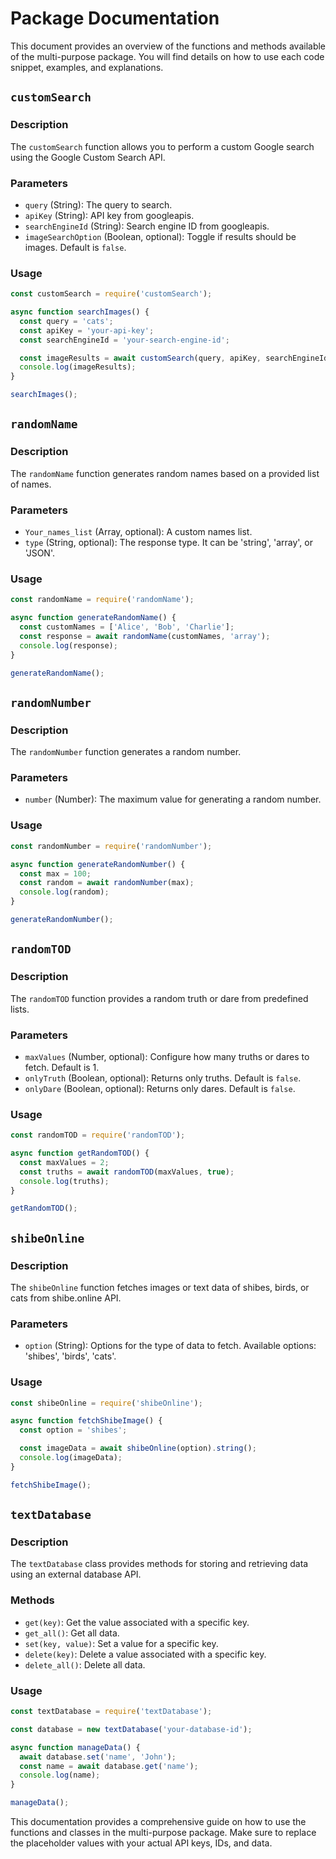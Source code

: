 # Package Documentation

This document provides an overview of the functions and methods available of the multi-purpose package. You will find details on how to use each code snippet, examples, and explanations.

## `customSearch`

### Description
The `customSearch` function allows you to perform a custom Google search using the Google Custom Search API.

### Parameters
- `query` (String): The query to search.
- `apiKey` (String): API key from googleapis.
- `searchEngineId` (String): Search engine ID from googleapis.
- `imageSearchOption` (Boolean, optional): Toggle if results should be images. Default is `false`.

### Usage
```javascript
const customSearch = require('customSearch');

async function searchImages() {
  const query = 'cats';
  const apiKey = 'your-api-key';
  const searchEngineId = 'your-search-engine-id';

  const imageResults = await customSearch(query, apiKey, searchEngineId, true);
  console.log(imageResults);
}

searchImages();
```

## `randomName`

### Description
The `randomName` function generates random names based on a provided list of names.

### Parameters
- `Your_names_list` (Array, optional): A custom names list.
- `type` (String, optional): The response type. It can be 'string', 'array', or 'JSON'.

### Usage
```javascript
const randomName = require('randomName');

async function generateRandomName() {
  const customNames = ['Alice', 'Bob', 'Charlie'];
  const response = await randomName(customNames, 'array');
  console.log(response);
}

generateRandomName();
```

## `randomNumber`

### Description
The `randomNumber` function generates a random number.

### Parameters
- `number` (Number): The maximum value for generating a random number.

### Usage
```javascript
const randomNumber = require('randomNumber');

async function generateRandomNumber() {
  const max = 100;
  const random = await randomNumber(max);
  console.log(random);
}

generateRandomNumber();
```

## `randomTOD`

### Description
The `randomTOD` function provides a random truth or dare from predefined lists.

### Parameters
- `maxValues` (Number, optional): Configure how many truths or dares to fetch. Default is 1.
- `onlyTruth` (Boolean, optional): Returns only truths. Default is `false`.
- `onlyDare` (Boolean, optional): Returns only dares. Default is `false`.

### Usage
```javascript
const randomTOD = require('randomTOD');

async function getRandomTOD() {
  const maxValues = 2;
  const truths = await randomTOD(maxValues, true);
  console.log(truths);
}

getRandomTOD();
```

## `shibeOnline`

### Description
The `shibeOnline` function fetches images or text data of shibes, birds, or cats from shibe.online API.

### Parameters
- `option` (String): Options for the type of data to fetch. Available options: 'shibes', 'birds', 'cats'.

### Usage
```javascript
const shibeOnline = require('shibeOnline');

async function fetchShibeImage() {
  const option = 'shibes';

  const imageData = await shibeOnline(option).string();
  console.log(imageData);
}

fetchShibeImage();
```

## `textDatabase`

### Description
The `textDatabase` class provides methods for storing and retrieving data using an external database API.

### Methods
- `get(key)`: Get the value associated with a specific key.
- `get_all()`: Get all data.
- `set(key, value)`: Set a value for a specific key.
- `delete(key)`: Delete a value associated with a specific key.
- `delete_all()`: Delete all data.

### Usage
```javascript
const textDatabase = require('textDatabase');

const database = new textDatabase('your-database-id');

async function manageData() {
  await database.set('name', 'John');
  const name = await database.get('name');
  console.log(name);
}

manageData();
```

This documentation provides a comprehensive guide on how to use the functions and classes in the multi-purpose package. Make sure to replace the placeholder values with your actual API keys, IDs, and data.


